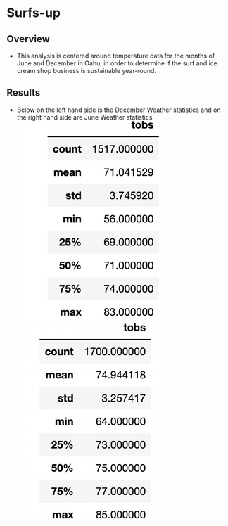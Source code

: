# Surfs-up
## Overview 
- This analysis is centered around temperature data for the months of June and December in Oahu, in order to determine if the surf and ice cream shop business is sustainable year-round.
## Results
- Below on the left hand side is the December Weather statistics and on the right hand side are June Weather statistics
![THIS IS AM IMAGE](https://github.com/TristanVaccarino/Surfs-up/blob/main/December%20Stats.png) ![June Weather Stats](https://github.com/TristanVaccarino/Surfs-up/blob/main/June%20Stats.png)

